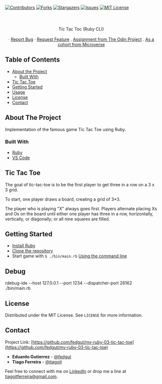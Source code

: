 <!--
Best Readme Template
https://github.com/othneildrew/Best-README-Template/blob/master/README.md
-->

<!-- PROJECT SHIELDS -->
<!--
*** I'm using markdown "reference style" links for readability.
*** Reference links are enclosed in brackets [ ] instead of parentheses ( ).
*** See the bottom of this document for the declaration of the reference variables
*** for contributors-url, forks-url, etc. This is an optional, concise syntax you may use.
*** https://www.markdownguide.org/basic-syntax/#reference-style-links
-->

[![Contributors][contributors-shield]][contributors-url]
[![Forks][forks-shield]][forks-url]
[![Stargazers][stars-shield]][stars-url]
[![Issues][issues-shield]][issues-url]
[![MIT License][license-shield]][license-url]

<!-- PROJECT LOGO -->
<br />
<p align="center">
  <h3 align="center"></h3>

  <p align="center">
    Tic Tac Toc (Ruby CLI)
    <br />
    <br />
    ·
    <a href="https://github.com/fedgut/mv-ruby-03-tic-tac-toe/issues">Report Bug</a>
    ·
    <a href="https://github.com/fedgut/mv-ruby-03-tic-tac-toe/issues">Request Feature</a>
    .
    <a href="https://www.theodinproject.com/courses/ruby-programming/lessons/oop">Assignment from The Odin Project</a>
    .
    <a href="microverse.org">As a cohort from Microverse</a>

  </p>
</p>

<!-- TABLE OF CONTENTS -->

## Table of Contents

- [About the Project](#about-the-project)
  - [Built With](#built-with)
- [Tic Tac Toe](#tic-tac-toe)
- [Getting Started](#getting-started)
- [Usage](#usage)
- [License](#license)
- [Contact](#contact)

<!-- ABOUT THE PROJECT -->

## About The Project

Implementation of the famous game Tic Tac Toe using Ruby.

### Built With

- [Ruby](https://www.ruby-lang.org)
- [VS Code](https://code.visualstudio.com/)

## Tic Tac Toe

The goal of tic-tac-toe is to be the first player to get three in a row on a 3 x 3 grid.

To start, one player draws a board, creating a grid of 3\*3.

The player who is playing "X" always goes first. Players alternate placing Xs and Os on the board until either one player has three in a row, horizontally, vertically, or diagonally; or all nine squares are filled.

<!-- GETTING STARTED -->

## Getting Started

- [Install Ruby](https://www.google.com/search?client=firefox-b-d&q=install+ruby+instruictions)
- [Clone the repository](https://confluence.atlassian.com/bitbucket/clone-a-repository-223217891.html)
- Start game with `$ ./bin/main.rb` [Using the command line](https://www.digitaltrends.com/computing/how-to-use-command-prompt/)

## Debug

rdebug-ide --host 127.0.0.1 --port 1234 --dispatcher-port 26162 ./bin/main.rb

<!-- LICENSE -->

## License

Distributed under the MIT License. See `LICENSE` for more information.

<!-- CONTACT -->

## Contact

Project Link: [https://github.com/fedgut/mv-ruby-03-tic-tac-toe](https://github.com/fedgut/mv-ruby-03-tic-tac-toe)

- **Eduardo Gutierrez** - [@fedgut](https://github.com/fedgut)
- **Tiago Ferreira** - [@tiagoit](https://github.com/tiagoit)

Feel free to connect with me on [LinkedIn](https://www.linkedin.com/in/tiagoit-dev/) or drop me a line at <tiagoitferreira@gmail.com>.

<!-- MARKDOWN LINKS & IMAGES -->
<!-- https://www.markdownguide.org/basic-syntax/#reference-style-links -->

[contributors-shield]: https://img.shields.io/github/contributors/ferreirati/mv-08-htmlcss-framework.svg?style=flat-square
[contributors-url]: https://github.com/ferreirati/mv-08-htmlcss-framework/graphs/contributors
[forks-shield]: https://img.shields.io/github/forks/ferreirati/mv-08-htmlcss-framework.svg?style=flat-square
[forks-url]: https://github.com/ferreirati/mv-08-htmlcss-framework/network/members
[stars-shield]: https://img.shields.io/github/stars/ferreirati/mv-08-htmlcss-framework.svg?style=flat-square
[stars-url]: https://github.com/ferreirati/mv-08-htmlcss-framework/stargazers
[issues-shield]: https://img.shields.io/github/issues/ferreirati/mv-08-htmlcss-framework.svg?style=flat-square
[issues-url]: https://github.com/ferreirati/mv-08-htmlcss-framework/issues
[license-shield]: https://img.shields.io/github/license/ferreirati/mv-08-htmlcss-framework.svg?style=flat-square
[license-url]: https://github.com/ferreirati/mv-08-htmlcss-framework/blob/master/LICENSE.txt
[product-screenshot]: images/screenshot.png
